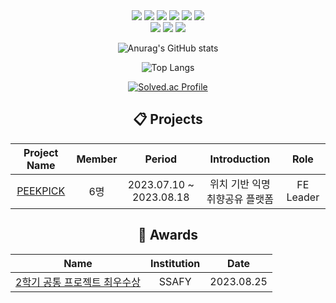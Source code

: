 <div align=center> 
  <img src="https://img.shields.io/badge/HTML5-E34F26.svg?&style=for-the-badge&logo=HTML5&logoColor=white"/>
  <img src="https://img.shields.io/badge/CSS-1572B6.svg?&style=for-the-badge&logo=CSS3&logoColor=white"/>
  <img src="https://img.shields.io/badge/Java Script-F7DF1E.svg?&style=for-the-badge&logo=JavaScript&logoColor=black"/>
  <img src="https://img.shields.io/badge/Vue.js-4FC08D.svg?&style=for-the-badge&logo=Vue.js&logoColor=white"/>
  <img src="https://img.shields.io/badge/react-61DAFB?style=for-the-badge&logo=react&logoColor=black">
  <img src="https://img.shields.io/badge/css Modules-000000?style=for-the-badge&logo=cssmodules&logoColor=white">
  <br>
  <img src="https://img.shields.io/badge/sqlite-003B57?style=for-the-badge&logo=sqlite&logoColor=white">
  <img src="https://img.shields.io/badge/python-3776AB?style=for-the-badge&logo=python&logoColor=white">
  <img src="https://img.shields.io/badge/django-092E20?style=for-the-badge&logo=django&logoColor=white">

  <br/>
<p>

![Anurag's GitHub stats](https://github-readme-stats.vercel.app/api?username=KyongBeom&show_icons=true&theme=radical)

![Top Langs](https://github-readme-stats.vercel.app/api/top-langs/?username=KyongBeom&layout=compact&theme=merko)

[![Solved.ac Profile](http://mazassumnida.wtf/api/v2/generate_badge?boj=dydqja0905)](https://solved.ac/dydqja0905/)
</p>


## 📋 Projects
|Project Name|Member|Period|Introduction|Role|
|:--:|:--:|:--:|:--:|:--:|
|[PEEKPICK](https://github.com/PEEKPICK)|6명|2023.07.10 ~ 2023.08.18|위치 기반 익명 취향공유 플랫폼|FE Leader|

## 🏅 Awards
|Name|Institution|Date|
|:--:|:--:|:--:|
|[2학기 공통 프로젝트 최우수상](https://github.com/PEEKPICK)|SSAFY|2023.08.25|
</div>
